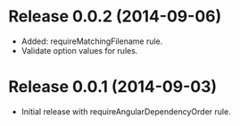 # Release 0.0.2 (2014-09-06)

- Added: requireMatchingFilename rule.
- Validate option values for rules.

# Release 0.0.1 (2014-09-03)

- Initial release with requireAngularDependencyOrder rule.
